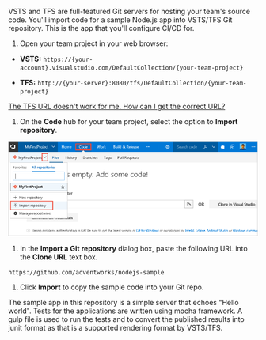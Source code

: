 VSTS and TFS are full-featured Git servers for hosting your team's source code. You'll import code for a sample Node.js app into VSTS/TFS Git repository. This is the app that you'll configure CI/CD for.

1. Open your team project in your web browser:

 * **VSTS:** `https://{your-account}.visualstudio.com/DefaultCollection/{your-team-project}`

 * **TFS:** `http://{your-server}:8080/tfs/DefaultCollection/{your-team-project}`

 [The TFS URL doesn't work for me. How can I get the correct URL?](../../../../security/websitesettings.md)

1. On the **Code** hub for your team project, select the option to **Import repository**.

 ![import repository menu item](../../_shared/_img/import-repository-menu-item.png)

1. In the **Import a Git repository** dialog box, paste the following URL into the **Clone URL** text box.

  ```
  https://github.com/adventworks/nodejs-sample
  ```

1. Click **Import** to copy the sample code into your Git repo.

The sample app in this repository is a simple server that echoes "Hello world". Tests for the applications are written using mocha framework. A gulp file is used to run the tests and to convert the published results into junit format as that is a supported rendering format by VSTS/TFS.
